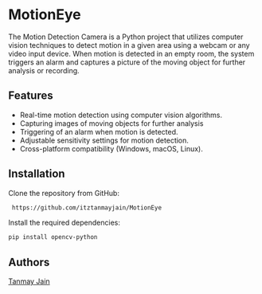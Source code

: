 
# MotionEye

The Motion Detection Camera is a Python project that utilizes computer vision techniques to detect motion in a given area using a webcam or any video input device. When motion is detected in an empty room, the system triggers an alarm and captures a picture of the moving object for further analysis or recording.


## Features

- Real-time motion detection using computer vision algorithms.
- Capturing images of moving objects for further analysis 
- Triggering of an alarm when motion is detected.
- Adjustable sensitivity settings for motion detection.
- Cross-platform compatibility (Windows, macOS, Linux).



## Installation

Clone the repository from GitHub:

```bash
 https://github.com/itztanmayjain/MotionEye
```
Install the required dependencies:
```bash
pip install opencv-python
```

    
## Authors
 [Tanmay Jain](https://github.com/itztanmayjain)

